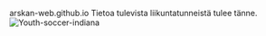 arskan-web.github.io
Tietoa tulevista liikuntatunneistä tulee tänne.
<img>
![Youth-soccer-indiana](https://github.com/user-attachments/assets/80153144-ff09-4fc9-930a-cfd09d61ae11)
<img>
